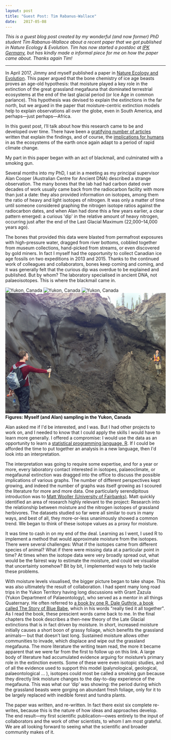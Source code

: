 ```yaml
---
layout: post
title: "Guest Post: Tim Rabanus-Wallace"
date:   2017-05-08
---
```


*This is a guest blog post created by my wonderful (and now former) PhD student Tim Rabanus-Wallace about a recent paper that we got published in Nature Ecology & Evolution. Tim has now started a postdoc at [IPK Germany](http://www.ipk-gatersleben.de/en/), but has kindly made a informal piece for me on how the paper came about. Thanks again Tim!*

---

In April 2017, Jimmy and myself published a paper in [Nature Ecology and Evolution](https://www.nature.com/articles/s41559-017-0125). This paper argued that the bone chemistry of ice age beasts proves an age-old hypothesis: that moisture played a key role in the extinction of the great grassland megafauna that dominated terrestrial ecosystems at the end of the last glacial period (or Ice Age in common parlance). This hypothesis was devised to explain the extinctions in the far north, but we argued in the paper that moisture-centric extinction models help to explain observations all over the globe, even in South America, and perhaps—just perhaps—Africa.

In this guest post, I’ll talk about how this research came to be and developed over time. There have been a [gratifying number of articles](https://theconversation.com/how-english-style-drizzle-killed-the-ice-ages-giants-76307) written that explain the findings, and of course, the [implications for humans](http://www.popsci.com/big-animals-rain) in as the ecosystems of the earth once again adapt to a period of rapid climate change.

My part in this paper began with an act of blackmail, and culminated with a smoking gun.

Several months into my PhD, I sat in a meeting as my principal supervisor Alan Cooper (Australian Centre for Ancient DNA) described a strange observation. The many bones that the lab had had carbon dated over decades of work usually came back from the radiocarbon facility with more than just a date: they also provided information on isotopes, among them the ratio of heavy and light isotopes of nitrogen. It was only a matter of time until someone considered graphing the nitrogen isotope ratios against the radiocarbon dates, and when Alan had done this a few years earlier, a clear pattern emerged: a curious 'dip' in the relative amount of heavy nitrogen, occurring just after the end of the Last Glacial Maximum (22,000–14,000 years ago).

The bones that provided this data were blasted from permafrost exposures with high-pressure water, dragged from river bottoms, cobbled together from museum collections, hand-picked from streams, or even discovered by gold miners. In fact I myself had the opportunity to collect Canadian ice age fossils on two expeditions in 2013 and 2015. Thanks to the continued work of colleagues and collaborators, bones keep coming and coming, and it was generally felt that the curious dip was overdue to be explained and published. But by whom? The laboratory specialised in ancient DNA, not palaeoisotopes. This is where the blackmail came in.

![Yukon, Canada](/assets/img/Tim_pic1_DSC_4158.jpg) ![Yukon, Canada](/assets/img/Tim_pic2_DSC_4581.jpg)
![Yukon, Canada](/assets/img/Tim_pic3_DSC_4300.jpg) ![Yukon, Canada](/assets/img/Tim_pic4_IMG_6050.jpg)
__Figures: Myself (and Alan) sampling in the Yukon, Canada__

Alan asked me if I'd be interested, and I was. But I had other projects to work on, and I needed to know that I could apply the skills I would have to learn more generally. I offered a compromise: I would use the data as an opportunity to learn a [statistical programming language, R](https://www.youtube.com/watch?v=6S9r_YbqHy8). If I could be afforded the time to put together an analysis in a new language, then I'd look into an interpretation.

The interpretation was going to require some expertise, and for a year or more, every laboratory contact interested in isotopes, palaeoclimate, or megafaunal extinction was dragged into the office to discuss the possible implications of various graphs. The number of different perspectives kept growing, and indeed the number of graphs was itself growing as I scoured the literature for more and more data. One particularly serendipitous introduction was to [Matt Wooller (University of Fairbanks)](http://www.uaf.edu/cfos/people/faculty/detail/index.xml?id=69). Matt quickly identified an area of research highly relevant to the project: Research into the relationship between moisture and the nitrogen isotopes of grassland herbivores. The datasets studied so far were all similar to ours in many ways, and best of all, they more-or-less unanimously showed a common trend. We began to think of these isotope values as a proxy for moisture.

It was time to cash in on my end of the deal. Learning as I went, I used R to implement a method that would approximate moisture from the isotopes. There were several challenges: What if the isotopes came from different species of animal? What if there were missing data at a particular point in time? At times when the isotope data were very broadly spread out, what would be the fairest way to estimate the moisture, and could we visualise that uncertainty somehow? Bit by bit, I implemented ways to help tackle these problems.

With moisture levels visualised, the bigger picture began to take shape. This was also ultimately the result of collaboration. I had spent many long road trips in the Yukon Territory having long discussions with Grant Zazula (Yukon Department of Palaeontology), who served as a mentor in all things Quaternary. He often referred to [a book by one R. Dale Guthrie, a book called The Story of Blue Babe](http://press.uchicago.edu/ucp/books/book/chicago/F/bo3774765.html), which in his words "really tied it all together". As I read the book, these prescient words came back to me. In the final chapters the book describes a then-new theory of the Late Glacial extinctions that is in fact driven by moisture. In short, increased moisture initially causes a short boon of grassy foliage, which benefits the grassland animals— but that doesn't last long. Sustained moisture allows other communities to invade, which displace and wipe out the grassland megafauna. The more literature the writing team read, the more it became apparent that we were far from the first to follow up on this link. A large body of literature had accumulated evidence arguing for moisture’s primary role in the extinction events. Some of these were even isotopic studies, and of all the evidence used to support this model (palynological, geological, palaeontological … ), isotopes could most be called a smoking gun because they directly link moisture changes to the day-to-day experience of the megafauna. This was what our ‘dip’ was showing: the period during which the grassland beasts were gorging on abundant fresh foliage, only for it to be largely replaced with inedible forest and tundra plants.

The paper was written, and re-written. In fact there exist six complete re-writes, because this is the nature of how ideas and approaches develop. The end result—my first scientific publication—owes entirely to the input of collaborators and the work of other scientists, to whom I am most grateful. We are all looking forward to seeing what the scientific and broader community makes of it.
